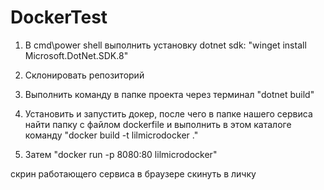 # DockerTest
1. В cmd\power shell выполнить установку dotnet sdk:
"winget install Microsoft.DotNet.SDK.8"

2. Склонировать репозиторий

3. Выполнить команду в папке проекта через терминал
"dotnet build"

4. Установить и запустить докер, после чего в папке нашего сервиса найти папку с файлом dockerfile и выполнить в этом каталоге команду
"docker build -t lilmicrodocker ."

5. Затем
"docker run -p 8080:80 lilmicrodocker"

скрин работающего сервиса в браузере скинуть в личку
